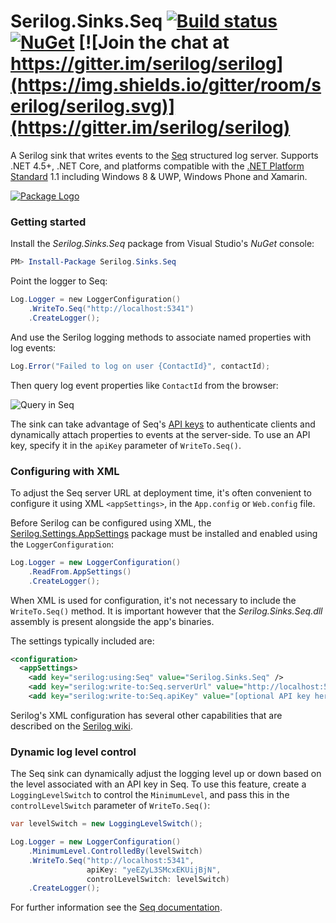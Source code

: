 # Serilog.Sinks.Seq [![Build status](https://ci.appveyor.com/api/projects/status/t7qdv68pej6inukl/branch/master?svg=true)](https://ci.appveyor.com/project/serilog/serilog-sinks-seq/branch/master) [![NuGet](https://img.shields.io/nuget/v/Serilog.Sinks.Seq.svg)](https://nuget.org/packages/serilog.sinks.seq) [![Join the chat at https://gitter.im/serilog/serilog](https://img.shields.io/gitter/room/serilog/serilog.svg)](https://gitter.im/serilog/serilog)

A Serilog sink that writes events to the [Seq](https://getseq.net) structured log server. Supports .NET 4.5+, .NET Core, and platforms compatible with the [.NET Platform Standard](https://github.com/dotnet/corefx/blob/master/Documentation/architecture/net-platform-standard.md) 1.1 including Windows 8 & UWP, Windows Phone and Xamarin.

[![Package Logo](http://serilog.net/images/serilog-sink-seq-nuget.png)](http://nuget.org/packages/serilog.sinks.seq)

### Getting started

Install the _Serilog.Sinks.Seq_ package from Visual Studio's _NuGet_ console:

```powershell
PM> Install-Package Serilog.Sinks.Seq
```

Point the logger to Seq:

```powershell
Log.Logger = new LoggerConfiguration()
    .WriteTo.Seq("http://localhost:5341")
    .CreateLogger();
```

And use the Serilog logging methods to associate named properties with log events:

```csharp
Log.Error("Failed to log on user {ContactId}", contactId);
```

Then query log event properties like `ContactId` from the browser:

![Query in Seq](https://nblumhardt.github.io/images/seq-sink-screenshot.png)

The sink can take advantage of Seq's [API keys](http://docs.getseq.net/docs/api-keys) to authenticate clients and dynamically attach properties to events at the server-side. To use an API key, specify it in the `apiKey` parameter of `WriteTo.Seq()`.

### Configuring with XML

To adjust the Seq server URL at deployment time, it's often convenient to configure it using XML `<appSettings>`, in the `App.config` or `Web.config` file.

Before Serilog can be configured using XML, the [Serilog.Settings.AppSettings](https://nuget.org/packages/serilog.settings.appsettings) package must be installed and enabled using the `LoggerConfiguration`:

```csharp
Log.Logger = new LoggerConfiguration()
    .ReadFrom.AppSettings()
    .CreateLogger();
```

When XML is used for configuration, it's not necessary to include the `WriteTo.Seq()` method. It is important however that the _Serilog.Sinks.Seq.dll_ assembly is present alongside the app's binaries.

The settings typically included are:

```xml
<configuration>
  <appSettings>
    <add key="serilog:using:Seq" value="Serilog.Sinks.Seq" />
    <add key="serilog:write-to:Seq.serverUrl" value="http://localhost:5341" />
    <add key="serilog:write-to:Seq.apiKey" value="[optional API key here]" />
```

Serilog's XML configuration has several other capabilities that are described on the [Serilog wiki](https://github.com/serilog/serilog/wiki/AppSettings).

### Dynamic log level control

The Seq sink can dynamically adjust the logging level up or down based on the level associated with an API key in Seq. To use this feature, create a `LoggingLevelSwitch` to control the `MinimumLevel`, and pass this in the `controlLevelSwitch` parameter of `WriteTo.Seq()`:

```csharp
var levelSwitch = new LoggingLevelSwitch();

Log.Logger = new LoggerConfiguration()
    .MinimumLevel.ControlledBy(levelSwitch)
    .WriteTo.Seq("http://localhost:5341",
                 apiKey: "yeEZyL3SMcxEKUijBjN",
                 controlLevelSwitch: levelSwitch)
    .CreateLogger();
```

For further information see the [Seq documentation](http://docs.getseq.net/docs/using-serilog#dynamic-level-control).
